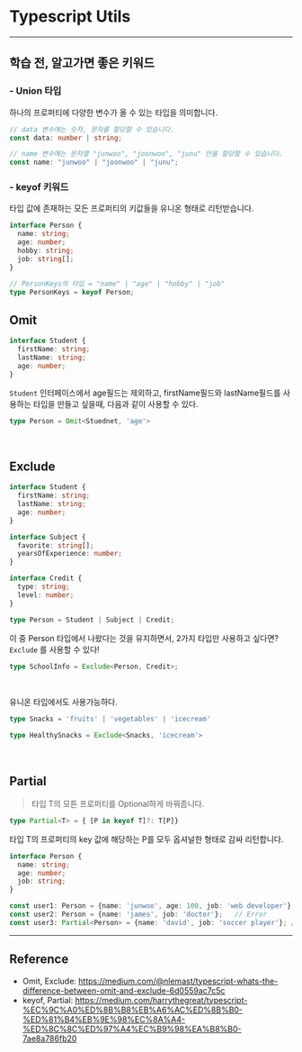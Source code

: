 # Typescript Utils

---

## 학습 전, 알고가면 좋은 키워드

### - Union 타입

하나의 프로퍼티에 다양한 변수가 올 수 있는 타입을 의미합니다.

```typescript
// data 변수에는 숫자, 문자를 할당할 수 있습니다.
const data: number | string;

// name 변수에는 문자열 "junwoo", "joonwoo", "junu" 만을 할당할 수 있습니다.
const name: "junwoo" | "joonwoo" | "junu";
```



### - keyof 키워드

타입 값에 존재하는 모든 프로퍼티의 키값들을 유니온 형태로 리턴받습니다.

```typescript
interface Person {
  name: string;
  age: number;
  hobby: string;
  job: string[];
}

// PersonKeys의 타입 = "name" | "age" | "hobby" | "job"
type PersonKeys = keyof Person; 
```





## Omit

```typescript
interface Student {
  firstName: string;
  lastName: string;
  age: number;
}
```

`Student` 인터페이스에서 age필드는 제외하고, firstName필드와 lastName필드를 사용하는 타입을 만들고 싶을때, 다음과 같이 사용할 수 있다.

```typescript
type Person = Omit<Stuednet, 'age'>
```

<br>

## Exclude

```typescript
interface Student {
  firstName: string;
  lastName: string;
  age: number;
}

interface Subject {
  favorite: string[];
  yearsOfExperience: number;
}

interface Credit {
  type: string;
  level: number;
}

type Person = Student | Subject | Credit;
```

이 중 Person 타입에서 나왔다는 것을 유지하면서, 2가지 타입만 사용하고 싶다면? `Exclude` 를 사용할 수 있다!

```typescript
type SchoolInfo = Exclude<Person, Credit>;
```

<br>

유니온 타입에서도 사용가능하다.

```typescript
type Snacks = 'fruits' | 'vegetables' | 'icecream'

type HealthySnacks = Exclude<Snacks, 'icecream'>
```

<br>

## Partial<T>

> 타입 T의 모튼 프로퍼티를 Optional하게 바꿔줍니다.

```typescript
type Partial<T> = { [P in keyof T]?: T[P]}
```

타입 T의 프로퍼티의 key 값에 해당하는 P를 모두 옵셔널한 형태로 감싸 리턴합니다.



```typescript
interface Person {
  name: string;
  age: number;
  job: string;
}

const user1: Person = {name: 'junwoo', age: 100, job: 'web developer'}; // OK
const user2: Person = {name: 'james', job: 'doctor'};	// Error
const user3: Partial<Person> = {name: 'david', job: 'soccer player'}; // OK
```





---

## Reference

- Omit, Exclude: https://medium.com/@nlemast/typescript-whats-the-difference-between-omit-and-exclude-6d0559ac7c5c
- keyof, Partial: https://medium.com/harrythegreat/typescript-%EC%9C%A0%ED%8B%B8%EB%A6%AC%ED%8B%B0-%ED%81%B4%EB%9E%98%EC%8A%A4-%ED%8C%8C%ED%97%A4%EC%B9%98%EA%B8%B0-7ae8a786fb20
